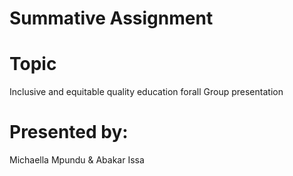 # Summative Assignment
# Topic 
Inclusive and equitable quality education forall
Group presentation
# Presented by: 
Michaella Mpundu & Abakar Issa
